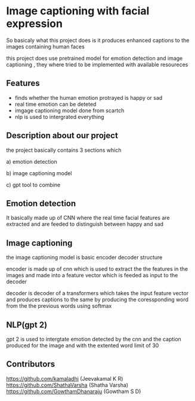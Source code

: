 
# Image captioning with facial expression

So basicaly what this project does is it produces enhanced captions to the images containing human faces

this project does use pretrained model for emotion detection and image captioning , they where tried to be implemented with available resoureces



## Features

- finds whether the human emotion protrayed is happy or sad
- real time emotion can be deteted
- imgage captioning model done from scartch
- nlp is used to intergrated everything


## Description about our project

the project basically contains 3 sections which 

 a) emotion detection

 b) image captioning model

 c) gpt tool to combine

 ## Emotion detection

 It basically made up of CNN where the real time facial features are extracted and are feeded to distinguish between happy and sad

 ## Image captioning

 the image captioning model is basic encoder decoder structure

 encoder is made up of cnn which is used to extract the the features in the images and made into a feature vector which is feeded as input to the decoder

 decoder is decoder of a transformers which takes the input feature vector and produces captions to the same by producing the coressponding word from the the previous words using softmax

## NLP(gpt 2)
gpt 2 is used to intergtate emotion detected by the cnn and the caption produced for the image and with the extented word limit of 30 
## Contributors

https://github.com/kamaladhi (Jeevakamal K R)
https://github.com/ShathaVarsha (Shatha Varsha)
https://github.com/GowthamDhanaraju (Gowtham S D)
